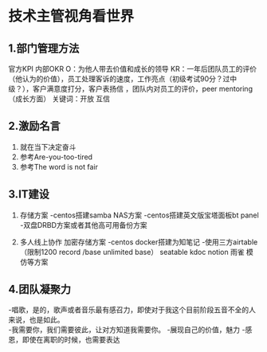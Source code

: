 # 技术主管视角看世界
## 1.部门管理方法
官方KPI 内部OKR
O：为他人带去价值和成长的领导
KR：一年后团队员工的评价（他认为的价值），员工处理客诉的速度，工作亮点（初级考试90分？过中级？），客户满意度打分，客户表扬信 ，团队内对员工的评价，peer mentoring（成长方面）
关键词：开放 互信


## 2.激励名言
1. 就在当下决定奋斗 
2. 参考Are-you-too-tired
3. 参考The word is not fair


## 3.IT建设
1. 存储方案
-centos搭建samba NAS方案
-centos搭建英文版宝塔面板bt panel
-双盘DRBD方案或者其他高可用备份方案

2. 多人线上协作 加密存储方案
-centos docker搭建为知笔记
-使用三方airtable（限制1200 record /base    unlimited base） seatable kdoc notion 雨雀 模仿等方案

## 4.团队凝聚力
-唱歌，是的，歌声或者音乐最有感召力，即使对于我这个目前阶段五音不全的人来说，也是如此。    
-我需要你，我们需要彼此，让对方知道我需要你。
-展现自己的价值，魅力
-感恩，即使在离职的时候，也需要表达
